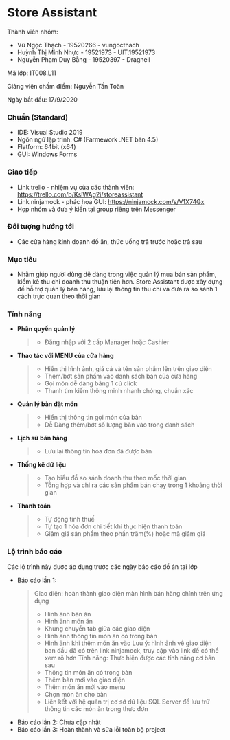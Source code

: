 # **Store Assistant**

Thành viên nhóm:
+ Vũ Ngọc Thạch - 19520266 - vungocthach
+ Huỳnh Thị Minh Nhực - 19521973 - UIT.19521973 
+ Nguyễn Phạm Duy Bằng - 19520397 - Dragnell

Mã lớp: IT008.L11

Giảng viên chấm điểm: Nguyễn Tấn Toàn

Ngày bắt đầu: 17/9/2020
        
### Chuẩn (Standard)

+ IDE: Visual Studio 2019
+ Ngôn ngữ lập trình: C# (Farmework .NET bản 4.5)
+ Flatform: 64bit (x64)
+ GUI: Windows Forms

### Giao tiếp

+ Link trello - nhiệm vụ của các thành viên: https://trello.com/b/KslWAg2i/storeassistant
+ Link ninjamock - phác họa GUI: https://ninjamock.com/s/V1X74Gx
+ Họp nhóm và đưa ý kiến tại group riêng trên Messenger

### Đối tượng hướng tới

+ Các cửa hàng kinh doanh đồ ăn, thức uống trả trước hoặc trả sau 

### Mục tiêu

+ Nhằm giúp người dùng dễ dàng trong việc quản lý mua bán sản phẩm, kiểm kê thu chi doanh thu thuận tiện hơn. Store Assistant được xây dựng để hỗ trợ quản lý bán hàng, lưu lại thông tin thu chi và đưa ra so sánh 1 cách trực quan theo thời gian

### Tính năng

+ **Phân quyền quản lý** 
	>* Đăng nhập với 2 cấp Manager hoặc Cashier
+ **Thao tác với MENU của cửa hàng**
	>* Hiển thị hình ảnh, giá cả và tên sản phẩm lên trên giao diện
	>* Thêm/bớt sản phẩm vào danh sách bán của cửa hàng
	>* Gọi món dễ dàng bằng 1 cú click
	>* Thanh tìm kiếm thông minh nhanh chóng, chuẩn xác 
+ **Quản lý bàn đặt món**
	>* Hiển thị thông tin gọi món của bàn
	>* Dễ Dàng thêm/bớt số lượng bàn vào trong danh sách
+ **Lịch sử bán hàng**
	>* Lưu lại thông tin hóa đơn đã được bán
+ **Thống kê dữ liệu**
	>* Tạo biểu đồ so sánh doanh thu theo mốc thời gian 
	>* Tổng hợp và chỉ ra các sản phẩm bán chạy trong 1 khoảng thời gian
+ **Thanh toán**
	>* Tự động tính thuế
	>* Tự tạo 1 hóa đơn chi tiết khi thực hiện thanh toán
	>* Giảm giá sản phẩm theo phần trăm(%) hoặc mã giảm giá 
	
### Lộ trình báo cáo

Các lộ trình này được áp dụng trước các ngày báo cáo đồ án tại lớp
+ Báo cáo lần 1: 
	> Giao diện: hoàn thành giao diện màn hình bán hàng chính trên ứng dụng
	>* Hình ảnh bàn ăn
	>* Hình ảnh món ăn
	>* Khung chuyển tab giữa các giao diện
	>* Hình ảnh thông tin món ăn có trong bàn
	>* Hình ảnh khi thêm món ăn vào
	> Lưu ý: hình ảnh về giao diện ban đầu đã có trên link ninjamock, truy cập vào link để có thể xem rõ hơn
	> Tính năng: Thực hiện được các tính năng cơ bản sau
	>* Thông tin món ăn có trong bàn
	>* Thêm bàn mới vào giao diện
	>* Thêm món ăn mới vào menu
	>* Chọn món ăn cho bàn
	>* Liên kết với hệ quản trị cơ sở dữ liệu SQL Server để lưu trữ thông tin các món ăn trong thực đơn
+ Báo cáo lần 2: Chưa cập nhật
+ Báo cáo lần 3: Hoàn thành và sửa lỗi toàn bộ project
